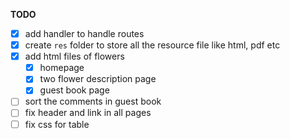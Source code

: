 **TODO**

- [x] add handler to handle routes
- [x] create `res` folder to store all the resource file like html, pdf etc
- [x] add html files of flowers
  - [x] homepage
  - [x] two flower description page
  - [x] guest book page

- [ ] sort the comments in guest book
- [ ] fix header and link in all pages
- [ ] fix css for table